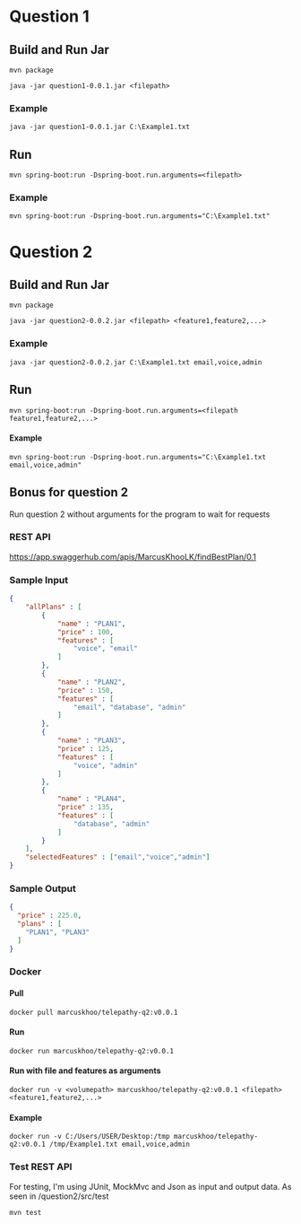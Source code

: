 # Question 1
## Build and Run Jar
```console
mvn package
```
```console
java -jar question1-0.0.1.jar <filepath>
```
### Example
```console
java -jar question1-0.0.1.jar C:\Example1.txt
```

## Run
```console
mvn spring-boot:run -Dspring-boot.run.arguments=<filepath>
```
### Example
```console
mvn spring-boot:run -Dspring-boot.run.arguments="C:\Example1.txt"
```

# Question 2
## Build and Run Jar
```console
mvn package
```
```console
java -jar question2-0.0.2.jar <filepath> <feature1,feature2,...>
```
### Example
```console
java -jar question2-0.0.2.jar C:\Example1.txt email,voice,admin
```

## Run
```console
mvn spring-boot:run -Dspring-boot.run.arguments=<filepath feature1,feature2,...>
```
#### Example
```console
mvn spring-boot:run -Dspring-boot.run.arguments="C:\Example1.txt email,voice,admin"
```

## Bonus for question 2
Run question 2 without arguments for the program to wait for requests

### REST API
https://app.swaggerhub.com/apis/MarcusKhooLK/findBestPlan/0.1

### Sample Input
```json
{
    "allPlans" : [
        {
            "name" : "PLAN1",
            "price" : 100,
            "features" : [
                "voice", "email"
            ]
        },
        {
            "name" : "PLAN2",
            "price" : 150,
            "features" : [
                "email", "database", "admin"
            ]
        },
        {
            "name" : "PLAN3",
            "price" : 125,
            "features" : [
                "voice", "admin"
            ]
        },
        {
            "name" : "PLAN4",
            "price" : 135,
            "features" : [
                "database", "admin"
            ]
        }
    ],
    "selectedFeatures" : ["email","voice","admin"]
}
```

### Sample Output
```json
{
  "price" : 225.0,
  "plans" : [
    "PLAN1", "PLAN3"
  ]
}
```

### Docker
#### Pull
```console
docker pull marcuskhoo/telepathy-q2:v0.0.1
```
#### Run
```console
docker run marcuskhoo/telepathy-q2:v0.0.1
```
#### Run with file and features as arguments
```console
docker run -v <volumepath> marcuskhoo/telepathy-q2:v0.0.1 <filepath> <feature1,feature2,...>
```
#### Example
```console
docker run -v C:/Users/USER/Desktop:/tmp marcuskhoo/telepathy-q2:v0.0.1 /tmp/Example1.txt email,voice,admin
```

### Test REST API
For testing, I'm using JUnit, MockMvc and Json as input and output data. As seen in /question2/src/test 
```console
mvn test
```